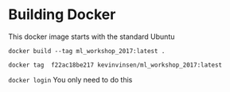 # Building Docker

This docker image starts with the standard Ubuntu 

`docker build --tag ml_workshop_2017:latest .`

`docker tag  f22ac18be217 kevinvinsen/ml_workshop_2017:latest`

`docker login`  You only need to do this 
